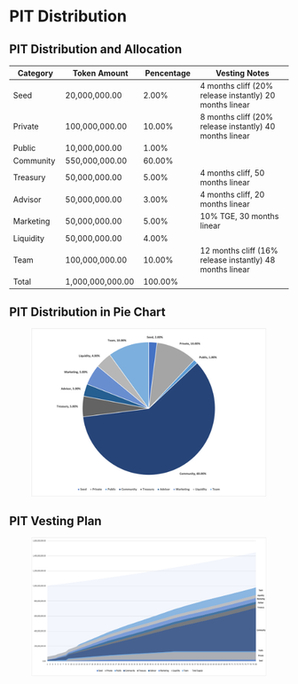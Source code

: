 # PIT Distribution

## PIT Distribution and Allocation

<table><thead><tr><th width="89">Category</th><th width="132">Token Amount</th><th width="103">Pencentage</th><th width="345">Vesting Notes</th></tr></thead><tbody><tr><td>Seed</td><td>20,000,000.00</td><td>2.00%</td><td>4 months cliff (20% release instantly) 20 months linear </td></tr><tr><td>Private</td><td>100,000,000.00</td><td>10.00%</td><td>8 months cliff (20% release instantly) 40 months linear </td></tr><tr><td>Public</td><td>10,000,000.00</td><td>1.00%</td><td>　</td></tr><tr><td>Community</td><td>550,000,000.00</td><td>60.00%</td><td>　</td></tr><tr><td>Treasury</td><td>50,000,000.00</td><td>5.00%</td><td>4 months cliff, 50 months linear </td></tr><tr><td>Advisor</td><td>50,000,000.00</td><td>3.00%</td><td>4 months cliff, 20 months linear </td></tr><tr><td>Marketing</td><td>50,000,000.00</td><td>5.00%</td><td>10% TGE, 30 months linear </td></tr><tr><td>Liquidity</td><td>50,000,000.00</td><td>4.00%</td><td>　</td></tr><tr><td>Team</td><td>100,000,000.00</td><td>10.00%</td><td>12 months cliff (16% release instantly) 48 months linear </td></tr><tr><td>Total</td><td>1,000,000,000.00</td><td>100.00%</td><td>　</td></tr></tbody></table>

## PIT Distribution in Pie Chart

<figure><img src="../../.gitbook/assets/Token Percentage (1).png" alt=""><figcaption></figcaption></figure>

## PIT Vesting Plan

<figure><img src="../../.gitbook/assets/Token Unlocking.png" alt=""><figcaption></figcaption></figure>
